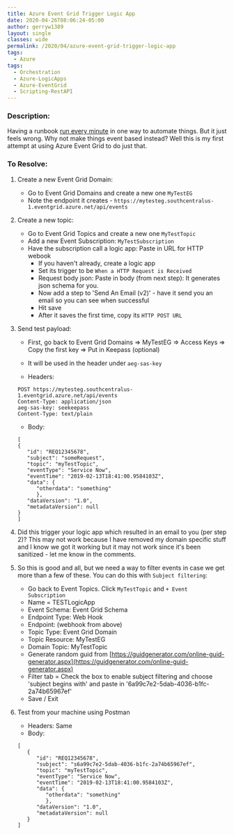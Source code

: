 ```yaml
---
title: Azure Event Grid Trigger Logic App
date: 2020-04-26T08:06:24-05:00
author: gerryw1389
layout: single
classes: wide
permalink: /2020/04/azure-event-grid-trigger-logic-app
tags:
  - Azure
tags:
  - Orchestration
  - Azure-LogicApps
  - Azure-EventGrid
  - Scripting-RestAPI
---
```

<!--more-->

### Description:

Having a runbook [run every minute](https://automationadmin.com//2020/04/azure-function-app-run-every-minute) in one way to automate things. But it just feels wrong. Why not make things event based instead? Well this is my first attempt at using Azure Event Grid to do just that.

### To Resolve:

1. Create a new Event Grid Domain:
   - Go to Event Grid Domains and create a new one `MyTestEG`
   - Note the endpoint it creates - `https://mytesteg.southcentralus-1.eventgrid.azure.net/api/events`

2. Create a new topic:
   - Go to Event Grid Topics and create a new one `MyTestTopic`
   - Add a new Event Subscription: `MyTestSubscription`
   - Have the subscription call a logic app: Paste in URL for HTTP webook
     - If you haven't already, create a logic app
     - Set its trigger to be `When a HTTP Request is Received`
     - Request body json: Paste in body (from next step): It generates json schema for you.
     - Now add a step to 'Send An Email (v2)' - have it send you an email so you can see when successful
     - Hit save
     - After it saves the first time, copy its `HTTP POST URL`

3. Send test payload:

   - First, go back to Event Grid Domains => MyTestEG => Access Keys => Copy the first key => Put in Keepass (optional)
   - It will be used in the header under `aeg-sas-key`

   - Headers:

   ```escape
   POST https://mytesteg.southcentralus-1.eventgrid.azure.net/api/events
   Content-Type: application/json
   aeg-sas-key: seekeepass
   Content-Type: text/plain
   ```

   - Body:

   ```escape
   [
   {
      "id": "REQ12345678",
      "subject": "someRequest",
      "topic": "myTestTopic",
      "eventType": "Service Now",
      "eventTime": "2019-02-13T18:41:00.9584103Z",
      "data": {
         "otherdata": "something"
         },
      "dataVersion": "1.0",
      "metadataVersion": null
   }
   ]
   ```

4. Did this trigger your logic app which resulted in an email to you (per step 2)? This may not work because I have removed my domain specific stuff and I know we got it working but it may not work since it's been sanitized - let me know in the comments.

5. So this is good and all, but we need a way to filter events in case we get more than a few of these. You can do this with `Subject filtering`:

   - Go back to Event Topics. Click `MyTestTopic` and `+ Event Subscription`
   - Name = TESTLogicApp
   - Event Schema: Event Grid Schema
   - Endpoint Type: Web Hook
   - Endpoint: (webhook from above)
   - Topic Type: Event Grid Domain
   - Topic Resource: MyTestEG
   - Domain Topic: MyTestTopic
   - Generate random guid from [https://guidgenerator.com/online-guid-generator.aspx](https://guidgenerator.com/online-guid-generator.aspx)
   - Filter tab = Check the box to enable subject filtering and choose 'subject begins with' and paste in '6a99c7e2-5dab-4036-b1fc-2a74b65967ef'
   - Save / Exit

6. Test from your machine using Postman
   - Headers: Same
   - Body:

   ```escape
   [
      {
         "id": "REQ12345678",
         "subject": "s6a99c7e2-5dab-4036-b1fc-2a74b65967ef",
         "topic": "myTestTopic",
         "eventType": "Service Now",
         "eventTime": "2019-02-13T18:41:00.9584103Z",
         "data": {
            "otherdata": "something"
            },
         "dataVersion": "1.0",
         "metadataVersion": null
      }
   ]
   ```
